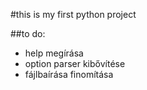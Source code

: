 #this is my first python project

##to do:
+ help megírása
+ option parser kibővítése
+ fájlbaírása finomítása

